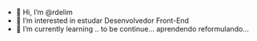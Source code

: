 - 👋 Hi, I’m @rdelim
- 👀 I’m interested in estudar   Desenvolvedor Front-End
- 🌱 I’m currently learning .. 
 to be continue... aprendendo
 reformulando...
